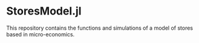 # StoresModel.jl
This repository contains the functions and simulations of a model of stores based in micro-economics.
